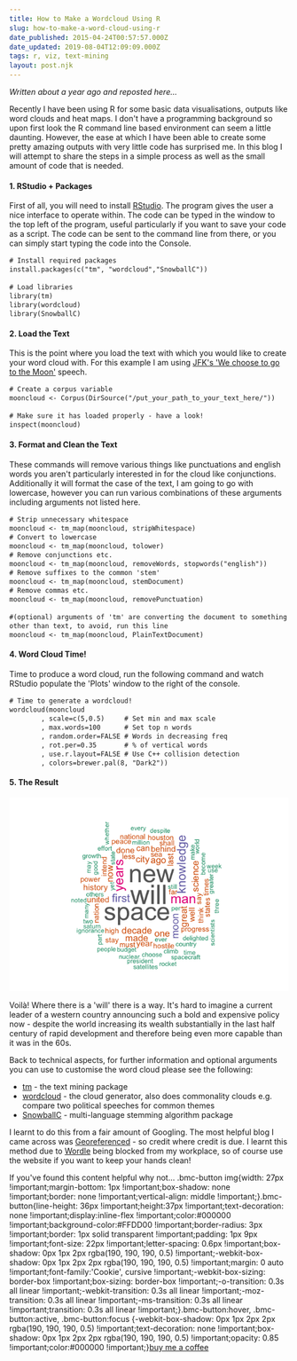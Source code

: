 ```yaml
---
title: How to Make a Wordcloud Using R
slug: how-to-make-a-word-cloud-using-r
date_published: 2015-04-24T00:57:57.000Z
date_updated: 2019-08-04T12:09:09.000Z
tags: r, viz, text-mining
layout: post.njk
---
```


*Written about a year ago and reposted here...*

Recently I have been using R for some basic data visualisations, outputs like word clouds and heat maps. I don't have a programming background so upon first look the R command line based environment can seem a little daunting. However, the ease at which I have been able to create some pretty amazing outputs with very little code has surprised me. In this blog I will attempt to share the steps in a simple process as well as the small amount of code that is needed.

#### 1. RStudio + Packages

First of all, you will need to install [RStudio](http://cran.rstudio.com/). The program gives the user a nice interface to operate within. The code can be typed in the window to the top left of the program, useful particularly if you want to save your code as a script. The code can be sent to the command line from there, or you can simply start typing the code into the Console.

    # Install required packages
    install.packages(c("tm", "wordcloud","SnowballC"))
    
    # Load libraries
    library(tm)
    library(wordcloud)
    library(SnowballC)
    

#### 2. Load the Text

This is the point where you load the text with which you would like to create your word cloud with. For this example I am using [JFK's 'We choose to go to the Moon'](http://en.wikipedia.org/wiki/We_choose_to_go_to_the_Moon) speech.

    # Create a corpus variable
    mooncloud <- Corpus(DirSource("/put_your_path_to_your_text_here/"))
     
    # Make sure it has loaded properly - have a look!
    inspect(mooncloud)
    

#### 3. Format and Clean the Text

These commands will remove various things like punctuations and english words you aren't particularly interested in for the cloud like conjunctions. Additionally it will format the case of the text, I am going to go with lowercase, however you can run various combinations of these arguments including arguments not listed here.

    # Strip unnecessary whitespace
    mooncloud <- tm_map(mooncloud, stripWhitespace)
    # Convert to lowercase
    mooncloud <- tm_map(mooncloud, tolower)
    # Remove conjunctions etc.
    mooncloud <- tm_map(mooncloud, removeWords, stopwords("english")) 
    # Remove suffixes to the common 'stem'
    mooncloud <- tm_map(mooncloud, stemDocument)
    # Remove commas etc.
    mooncloud <- tm_map(mooncloud, removePunctuation)
     
    #(optional) arguments of 'tm' are converting the document to something other than text, to avoid, run this line
    mooncloud <- tm_map(mooncloud, PlainTextDocument)
    

#### 4. Word Cloud Time!

Time to produce a word cloud, run the following command and watch RStudio populate the 'Plots' window to the right of the console.

    # Time to generate a wordcloud!
    wordcloud(mooncloud
            , scale=c(5,0.5)     # Set min and max scale
            , max.words=100      # Set top n words
            , random.order=FALSE # Words in decreasing freq
            , rot.per=0.35       # % of vertical words
            , use.r.layout=FALSE # Use C++ collision detection
            , colors=brewer.pal(8, "Dark2"))
    

#### 5. The Result

![moon-speech-wordcloud](/content/images/2015/04/mooncloud.png)

Voilà! Where there is a 'will' there is a way. It's hard to imagine a current leader of a western country announcing such a bold and expensive policy now - despite the world increasing its wealth substantially in the last  half century of rapid development and therefore being even more capable than it was in the 60s.

Back to technical aspects, for further information and optional arguments you can use to customise the word cloud please see the following:

- [tm](http://cran.r-project.org/web/packages/tm/vignettes/tm.pdf) - the text mining package
- [wordcloud](http://cran.r-project.org/web/packages/wordcloud/wordcloud.pdf) - the cloud generator, also does commonality clouds e.g. compare two political speeches for common themes
- [SnowballC](http://cran.r-project.org/web/packages/SnowballC/SnowballC.pdf) - multi-language stemming algorithm package

I learnt to do this from a fair amount of Googling. The most helpful blog I came across was [Georeferenced](https://georeferenced.wordpress.com/2013/01/15/rwordcloud/) - so credit where credit is due. I learnt this method due to [Wordle](http://www.wordle.net/) being blocked from my workplace, so of course use the website if you want to keep your hands clean!

If you've found this content helpful why not...
.bmc-button img{width: 27px !important;margin-bottom: 1px !important;box-shadow: none !important;border: none !important;vertical-align: middle !important;}.bmc-button{line-height: 36px !important;height:37px !important;text-decoration: none !important;display:inline-flex !important;color:#000000 !important;background-color:#FFDD00 !important;border-radius: 3px !important;border: 1px solid transparent !important;padding: 1px 9px !important;font-size: 22px !important;letter-spacing: 0.6px !important;box-shadow: 0px 1px 2px rgba(190, 190, 190, 0.5) !important;-webkit-box-shadow: 0px 1px 2px 2px rgba(190, 190, 190, 0.5) !important;margin: 0 auto !important;font-family:'Cookie', cursive !important;-webkit-box-sizing: border-box !important;box-sizing: border-box !important;-o-transition: 0.3s all linear !important;-webkit-transition: 0.3s all linear !important;-moz-transition: 0.3s all linear !important;-ms-transition: 0.3s all linear !important;transition: 0.3s all linear !important;}.bmc-button:hover, .bmc-button:active, .bmc-button:focus {-webkit-box-shadow: 0px 1px 2px 2px rgba(190, 190, 190, 0.5) !important;text-decoration: none !important;box-shadow: 0px 1px 2px 2px rgba(190, 190, 190, 0.5) !important;opacity: 0.85 !important;color:#000000 !important;}[buy me a coffee](https://www.buymeacoffee.com/6uRXFwMJD)
